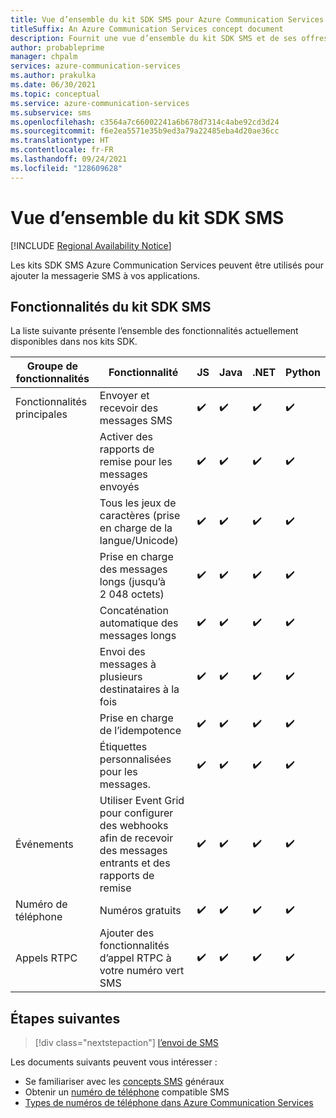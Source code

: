 ```yaml
---
title: Vue d’ensemble du kit SDK SMS pour Azure Communication Services
titleSuffix: An Azure Communication Services concept document
description: Fournit une vue d’ensemble du kit SDK SMS et de ses offres.
author: probableprime
manager: chpalm
services: azure-communication-services
ms.author: prakulka
ms.date: 06/30/2021
ms.topic: conceptual
ms.service: azure-communication-services
ms.subservice: sms
ms.openlocfilehash: c3564a7c66002241a6b678d7314c4abe92cd3d24
ms.sourcegitcommit: f6e2ea5571e35b9ed3a79a22485eba4d20ae36cc
ms.translationtype: HT
ms.contentlocale: fr-FR
ms.lasthandoff: 09/24/2021
ms.locfileid: "128609628"
---
```

# <a name="sms-sdk-overview"></a>Vue d’ensemble du kit SDK SMS

[!INCLUDE [Regional Availability Notice](../../includes/regional-availability-include.md)]

Les kits SDK SMS Azure Communication Services peuvent être utilisés pour ajouter la messagerie SMS à vos applications.

## <a name="sms-sdk-capabilities"></a>Fonctionnalités du kit SDK SMS

La liste suivante présente l’ensemble des fonctionnalités actuellement disponibles dans nos kits SDK.

| Groupe de fonctionnalités | Fonctionnalité                                                                            | JS  | Java | .NET | Python |
| ----------------- | ------------------------------------------------------------------------------------- | --- | ---- | ---- | ------ |
| Fonctionnalités principales | Envoyer et recevoir des messages SMS                                                         | ✔️   | ✔️    | ✔️    | ✔️      |
|                   | Activer des rapports de remise pour les messages envoyés                                             | ✔️   | ✔️    | ✔️    | ✔️      |
|                   | Tous les jeux de caractères (prise en charge de la langue/Unicode)                                         | ✔️   | ✔️    | ✔️    | ✔️      |
|                   | Prise en charge des messages longs (jusqu’à 2 048 octets)                                          | ✔️   | ✔️    | ✔️    | ✔️      |
|                   | Concaténation automatique des messages longs                                                   | ✔️   | ✔️    | ✔️    | ✔️      |
|                   | Envoi des messages à plusieurs destinataires à la fois                                        | ✔️   | ✔️    | ✔️    | ✔️      |
|                   | Prise en charge de l’idempotence                                                               | ✔️   | ✔️    | ✔️    | ✔️      |
|                   | Étiquettes personnalisées pour les messages.                                                             | ✔️   | ✔️    | ✔️    | ✔️      |
| Événements            | Utiliser Event Grid pour configurer des webhooks afin de recevoir des messages entrants et des rapports de remise | ✔️   | ✔️    | ✔️    | ✔️      |
| Numéro de téléphone      | Numéros gratuits                                                                     | ✔️   | ✔️    | ✔️    | ✔️      |
| Appels RTPC      | Ajouter des fonctionnalités d’appel RTPC à votre numéro vert SMS                    | ✔️   | ✔️    | ✔️    | ✔️      |

## <a name="next-steps"></a>Étapes suivantes

> [!div class="nextstepaction"]
> [ l’envoi de SMS](../../quickstarts/telephony-sms/send.md)

Les documents suivants peuvent vous intéresser :

- Se familiariser avec les [concepts SMS](../telephony-sms/concepts.md) généraux
- Obtenir un [numéro de téléphone](../../quickstarts/telephony-sms/get-phone-number.md) compatible SMS
- [Types de numéros de téléphone dans Azure Communication Services](../telephony-sms/plan-solution.md)
